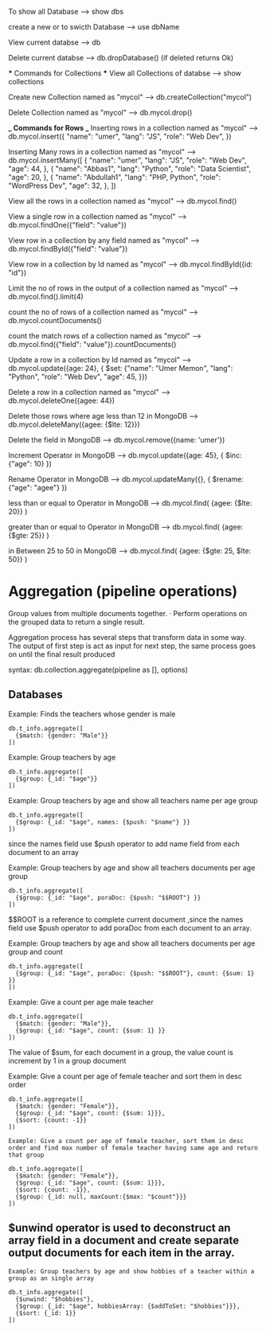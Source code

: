 To show all Database
--> show dbs

create a new or to swicth Database
--> use dbName

View current databse
--> db

Delete current databse
--> db.dropDatabase() (if deleted returns Ok)

**\*** Commands for Collections **\***
View all Collections of databse
--> show collections

Create new Collection named as "mycol"
--> db.createCollection("mycol")

Delete Collection named as "mycol"
--> db.mycol.drop()

**_ Commands for Rows _**
Inserting rows in a collection named as "mycol"
--> db.mycol.insert({
"name": "umer",
"lang": "JS",
"role": "Web Dev",
})

Inserting Many rows in a collection named as "mycol"
--> db.mycol.insertMany([
{
"name": "umer",
"lang": "JS",
"role": "Web Dev",
"age": 44,
},
{
"name": "Abbas1",
"lang": "Python",
"role": "Data Scientist",
"age": 20,
},
{
"name": "Abdullah1",
"lang": "PHP, Python",
"role": "WordPress Dev",
"age": 32,
},
])

View all the rows in a collection named as "mycol"
--> db.mycol.find()

View a single row in a collection named as "mycol"
--> db.mycol.findOne({"field": "value"})

View row in a collection by any field named as "mycol"
--> db.mycol.findById({"field": "value"})

View row in a collection by Id named as "mycol"
--> db.mycol.findById({id: "id"})

Limit the no of rows in the output of a collection named as "mycol"
--> db.mycol.find().limit(4)

count the no of rows of a collection named as "mycol"
--> db.mycol.countDocuments()

count the match rows of a collection named as "mycol"
--> db.mycol.find({"field": "value"}).countDocuments()

Update a row in a collection by Id named as "mycol"
--> db.mycol.update({age: 24}, {
$set:
{"name": "Umer Memon",
"lang": "Python",
"role": "Web Dev",
"age": 45,
}})

Delete a row in a collection named as "mycol"
--> db.mycol.deleteOne({agee: 44})

Delete those rows where age less than 12 in MongoDB
--> db.mycol.deleteMany({agee: {$lte: 12}})

Delete the field in MongoDB
--> db.mycol.remove({name: 'umer'})

Increment Operator in MongoDB
--> db.mycol.update({age: 45}, {
$inc:
{"age": 10}
})

Rename Operator in MongoDB
--> db.mycol.updateMany({}, {
$rename:
{"age": "agee"}
})

less than or equal to Operator in MongoDB
--> db.mycol.find(
{agee: {$lte: 20}}
)

greater than or equal to Operator in MongoDB
--> db.mycol.find(
{agee: {$gte: 25}}
)

in Between 25 to 50 in MongoDB
--> db.mycol.find(
{agee: {$gte: 25, $lte: 50}}
)

# Aggregation (pipeline operations)

Group values from multiple documents together. · Perform operations on the grouped data to return a single result.

Aggregation process has several steps that transform data in some way. The output of first step is act as input for next step, the same process goes on until the final result produced

syntax:
db.collection.aggregate(pipeline as [], options)

## Databases

Example: Finds the teachers whose gender is male

```shell
db.t_info.aggregate([
  {$match: {gender: "Male"}}
])
```

Example: Group teachers by age

```shell
db.t_info.aggregate([
  {$group: {_id: "$age"}}
])
```

Example: Group teachers by age and show all teachers name per age group

```shell
db.t_info.aggregate([
  {$group: {_id: "$age", names: {$push: "$name"} }}
])
```

since the names field use $push operator to add name field from each document to an array

Example: Group teachers by age and show all teachers documents per age group

```shell
db.t_info.aggregate([
  {$group: {_id: "$age", poraDoc: {$push: "$$ROOT"} }}
])
```

$$ROOT is a reference to complete current document ,since the names field use $push operator to add poraDoc from each document to an array.

Example: Group teachers by age and show all teachers documents per age group and count

```shell
db.t_info.aggregate([
  {$group: {_id: "$age", poraDoc: {$push: "$$ROOT"}, count: {$sum: 1} }}
])
```

Example: Give a count per age male teacher

```shell
db.t_info.aggregate([
  {$match: {gender: "Male"}},
  {$group: {_id: "$age", count: {$sum: 1} }}
])
```

The value of $sum, for each document in a group, the value count is increment by 1 in a group document

Example: Give a count per age of female teacher and sort them in desc order

```shell
db.t_info.aggregate([
  {$match: {gender: "Female"}},
  {$group: {_id: "$age", count: {$sum: 1}}},
  {$sort: {count: -1}}
])
```

    Example: Give a count per age of female teacher, sort them in desc order and find max number of female teacher having same age and return that group

```shell
db.t_info.aggregate([
  {$match: {gender: "Female"}},
  {$group: {_id: "$age", count: {$sum: 1}}},
  {$sort: {count: -1}},
  {$group: {_id: null, maxCount:{$max: "$count"}}}
])
```

## $unwind operator is used to deconstruct an array field in a document and create separate output documents for each item in the array.

    Example: Group teachers by age and show hobbies of a teacher within a group as an single array

```shell
db.t_info.aggregate([
  {$unwind: "$hobbies"},
  {$group: {_id: "$age", hobbiesArray: {$addToSet: "$hobbies"}}},
  {$sort: {_id: 1}}
])
```

